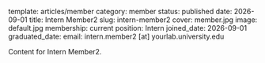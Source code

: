 template: articles/member
category: member
status: published
date: 2026-09-01
title: Intern Member2
slug: intern-member2
cover: member.jpg
image: default.jpg
membership: current
position: Intern
joined_date: 2026-09-01
graduated_date:
email: intern.member2 [at] yourlab.university.edu

Content for Intern Member2.
